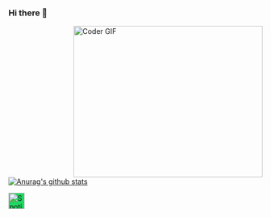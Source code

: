### Hi there 👋

<!--
**AndersBjoern/AndersBjoern** is a ✨ _special_ ✨ repository because its `README.md` (this file) appears on your GitHub profile.

Here are some ideas to get you started:

- 🔭 I’m currently working on ...
- 🌱 I’m currently learning ...
- 👯 I’m looking to collaborate on ...
- 🤔 I’m looking for help with ...
- 💬 Ask me about ...
- 📫 How to reach me: ...
- 😄 Pronouns: ...
- ⚡ Fun fact: ...
-->


<img align="right" src="https://media.giphy.com/media/SWoSkN6DxTszqIKEqv/giphy.gif" alt="Coder GIF" width="375" height="300">

[![Anurag's github stats](https://github-readme-stats.vercel.app/api?username=AndersBjoern)](https://github.com/anuraghazra/github-readme-stats)

<a href="https://open.spotify.com/user/11136638575?si=TH1cjVq4RRe5Xmjjk_vw-g"> <img height="32" width="32" alt="Spotify" style="background-color:#1ED760" src="https://cdn.jsdelivr.net/npm/simple-icons@v3/icons/spotify.svg" /> </a>



